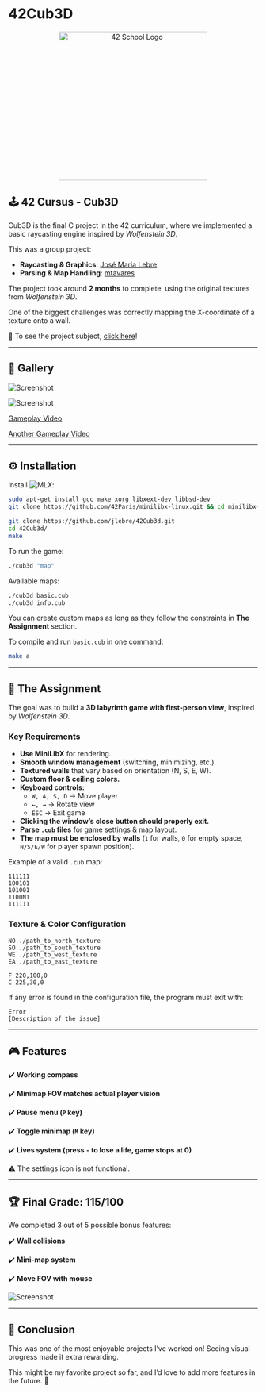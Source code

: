 # 42Cub3D

<p align="center">
  <img src="https://user-images.githubusercontent.com/94384240/170144677-24ff4d41-6e4a-491a-adfa-7dcf0eac630a.jpeg" alt="42 School Logo" width="300">
</p>

## 🕹️ 42 Cursus - Cub3D

Cub3D is the final C project in the 42 curriculum, where we implemented a basic raycasting engine inspired by *Wolfenstein 3D*.

This was a group project:
- **Raycasting & Graphics**: [José Maria Lebre](https://github.com/jlebre)
- **Parsing & Map Handling**: [mtavares](https://github.com/mtavares98)

The project took around **2 months** to complete, using the original textures from *Wolfenstein 3D*.

One of the biggest challenges was correctly mapping the X-coordinate of a texture onto a wall.

📜 To see the project subject, [click here](https://github.com/jlebre/42Cub3d/blob/main/cub3d.pdf)!

---

## 📸 Gallery

![Screenshot](https://github.com/jlebre/42Cub3d/assets/94384240/9f3cc16c-c1b0-47a7-9753-5d153b9ed2ac)

![Screenshot](https://github.com/jlebre/42Cub3d/assets/94384240/4c02b616-5d12-4026-8d53-98fb92f44621)

[Gameplay Video](https://github.com/jlebre/42Cub3d/assets/94384240/6084f44a-c4c4-429c-b9b1-3fb7c150e839)

[Another Gameplay Video](https://github.com/jlebre/42Cub3d/assets/94384240/bcba92b7-983e-44a1-a111-9cd4b3bd9840)

---

## ⚙️ Installation

Install ![MLX](https://github.com/42Paris/minilibx-linux):  
```bash
sudo apt-get install gcc make xorg libxext-dev libbsd-dev
git clone https://github.com/42Paris/minilibx-linux.git && cd minilibx-linux && ( [ -f ./configure ] && ./configure || true ) && make && sudo cp libmlx.a /usr/local/lib/ && [ -f libmlx_$(uname -m).a ] && sudo cp libmlx_$(uname -m).a /usr/local/lib/ || true && sudo cp mlx.h /usr/local/include/ && sudo mkdir -p /usr/local/man/man3 && sudo cp man/man3/mlx*.1 /usr/local/man/man3
```

```bash
git clone https://github.com/jlebre/42Cub3d.git
cd 42Cub3d/
make
```

To run the game:
```bash
./cub3d "map"
```

Available maps:
```bash
./cub3d basic.cub
./cub3d info.cub
```

You can create custom maps as long as they follow the constraints in **The Assignment** section.

To compile and run `basic.cub` in one command:
```bash
make a
```

---

## 📜 The Assignment

The goal was to build a **3D labyrinth game with first-person view**, inspired by *Wolfenstein 3D*.

### Key Requirements
- **Use MiniLibX** for rendering.
- **Smooth window management** (switching, minimizing, etc.).
- **Textured walls** that vary based on orientation (N, S, E, W).
- **Custom floor & ceiling colors.**
- **Keyboard controls:**
  - `W, A, S, D` → Move player
  - `←, →` → Rotate view
  - `ESC` → Exit game
- **Clicking the window’s close button should properly exit.**
- **Parse `.cub` files** for game settings & map layout.
- **The map must be enclosed by walls** (`1` for walls, `0` for empty space, `N/S/E/W` for player spawn position).

Example of a valid `.cub` map:
```plaintext
111111
100101
101001
1100N1
111111
```

### Texture & Color Configuration
```plaintext
NO ./path_to_north_texture
SO ./path_to_south_texture
WE ./path_to_west_texture
EA ./path_to_east_texture

F 220,100,0
C 225,30,0
```

If any error is found in the configuration file, the program must exit with:
```plaintext
Error
[Description of the issue]
```

---

## 🎮 Features
✔️ **Working compass**

✔️ **Minimap FOV matches actual player vision**

✔️ **Pause menu (`P` key)**

✔️ **Toggle minimap (`M` key)**

✔️ **Lives system (press `-` to lose a life, game stops at 0)**

⚠️ The settings icon is not functional.

---

## 🏆 Final Grade: **115/100**
We completed 3 out of 5 possible bonus features:

✔️ **Wall collisions**

✔️ **Mini-map system**

✔️ **Move FOV with mouse**

![Screenshot](https://github.com/jlebre/42Cub3d/assets/94384240/475636ea-68f0-4c38-95ac-b007bd2d68fd)

---

## 🎤 Conclusion
This was one of the most enjoyable projects I’ve worked on! Seeing visual progress made it extra rewarding.

This might be my favorite project so far, and I’d love to add more features in the future. 🚀
